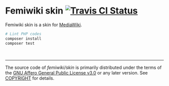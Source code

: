 Femiwiki skin [![Travis CI Status]][Travis CI Link]
====
Femiwiki skin is a skin for [MediaWiki].

```sh
# Lint PHP codes
composer install
composer test
```

&nbsp;

---

The source code of *femiwiki/skin* is primarily distributed under the terms
of the [GNU Affero General Public License v3.0] or any later version. See
[COPYRIGHT] for details.

[Travis CI Status]: https://badgen.net/travis/femiwiki/skin/master
[Travis CI Link]: https://travis-ci.com/femiwiki/skin
[MediaWiki]: https://www.mediawiki.org/
[GNU Affero General Public License v3.0]: LICENSE
[COPYRIGHT]: COPYRIGHT
